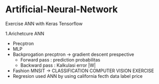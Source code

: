 # Artificial-Neural-Network
Exercise ANN with Keras Tensorflow

1.Arichetcure ANN
 - Precptron
 - MLP
 - Backprogation precptron -> gradient descent prespective
    - Forward pass : prediction probabilitas
    - Backward pass : Kalkulasi error |W|
 - Fashion MNSIT -> CLASSIFICATION COMPUTER VISION EXERCISE 
 - Regresion used ANN by using california fecth data label price
